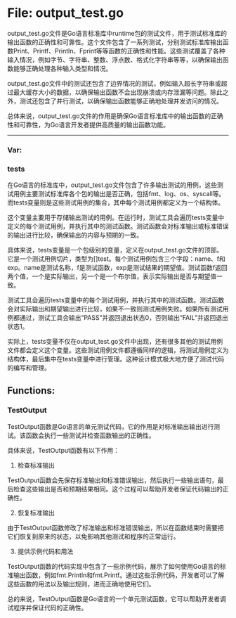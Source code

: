 # File: output_test.go

output_test.go文件是Go语言标准库中runtime包的测试文件，用于测试标准库的输出函数的正确性和可靠性。这个文件包含了一系列测试，分别测试标准库输出函数Print、Printf、Println、Fprint等等函数的正确性和性能。这些测试覆盖了各种输入情况，例如字节、字符串、整数、浮点数、格式化字符串等等，以确保输出函数能够正确处理各种输入类型和情况。

output_test.go文件中的测试还包含了边界情况的测试，例如输入超长字符串或超过最大缓存大小的数据，以确保输出函数不会出现崩溃或内存泄漏等问题。除此之外，测试还包含了并行测试，以确保输出函数能够正确地处理并发访问的情况。

总体来说，output_test.go文件的作用是确保Go语言标准库中的输出函数的正确性和可靠性，为Go语言开发者提供高质量的输出函数功能。




---

### Var:

### tests

在Go语言的标准库中，output_test.go文件包含了许多输出测试的用例，这些测试用例主要测试标准库各个包的输出是否正确，包括fmt、log、os、syscall等。而tests变量则是这些测试用例的集合，其中每个测试用例都定义为一个结构体。

这个变量主要用于存储输出测试的用例。在运行时，测试工具会遍历tests变量中定义的每个测试用例，并执行其中的测试函数。测试函数会对标准输出或标准错误的输出进行比较，确保输出的内容与预期的一致。

具体来说，tests变量是一个包级别的变量，定义在output_test.go文件的顶部。它是一个测试用例切片，类型为[]test。每个测试用例包含三个字段：name、f和exp。name是测试名称，f是测试函数，exp是测试结果的期望值。测试函数f返回两个值，一个是实际输出，另一个是一个布尔值，表示实际输出是否与期望值一致。

测试工具会遍历tests变量中的每个测试用例，并执行其中的测试函数。测试函数会对实际输出和期望输出进行比较，如果不一致则测试用例失败。如果所有测试用例都通过，测试工具会输出“PASS”并返回退出状态0，否则输出“FAIL”并返回退出状态1。

实际上，tests变量不仅在output_test.go文件中出现，还有很多其他的测试用例文件都会定义这个变量。这些测试用例文件都遵循同样的逻辑，将测试用例定义为结构体，最后集中在tests变量中进行管理。这种设计模式极大地方便了测试代码的编写和管理。



## Functions:

### TestOutput

TestOutput函数是Go语言的单元测试代码，它的作用是对标准输出输出进行测试。该函数会执行一些测试并检查函数输出的正确性。

具体来说，TestOutput函数有以下作用：

1. 检查标准输出

TestOutput函数会先保存标准输出和标准错误输出，然后执行一些输出语句，最后检查这些输出是否和预期结果相同。这个过程可以帮助开发者保证代码输出的正确性。

2. 恢复标准输出

由于TestOutput函数修改了标准输出和标准错误输出，所以在函数结束时需要把它们恢复到原来的状态，以免影响其他测试和程序的正常运行。

3. 提供示例代码和用法

TestOutput函数的代码实现中包含了一些示例代码，展示了如何使用Go语言的标准输出函数，例如fmt.Println和fmt.Printf。通过这些示例代码，开发者可以了解这些函数的用法以及输出规则，进而正确地使用它们。

总的来说，TestOutput函数是Go语言的一个单元测试函数，它可以帮助开发者调试程序并保证代码的正确性。



